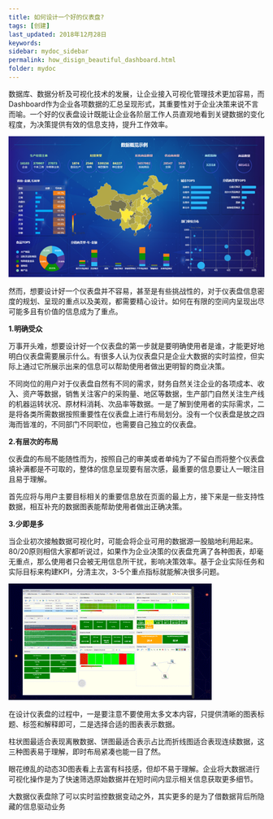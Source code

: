 ```yaml
---
title: 如何设计一个好的仪表盘?
tags: [创建]
last_updated: 2018年12月28日
keywords: 
sidebar: mydoc_sidebar
permalink: how_disign_beautiful_dashboard.html
folder: mydoc
---
```


数据库、数据分析及可视化技术的发展，让企业接入可视化管理技术更加容易，而Dashboard作为企业各项数据的汇总呈现形式，其重要性对于企业决策来说不言而喻。一个好的仪表盘设计既能让企业各阶层工作人员直观地看到关键数据的变化程度，为决策提供有效的信息支持，提升工作效率。

![image-20191205151701649](../../../images/image-20191205151701649.png)

然而，想要设计好一个仪表盘并不容易，甚至是有些挑战性的，对于仪表盘信息密度的规划、呈现的重点以及美观，都需要精心设计。如何在有限的空间内呈现出尽可能多且有价值的信息成为了重点。

**1.明确受众**

万事开头难，想要设计好一个仪表盘的第一步就是要明确使用者是谁，才能更好地明白仪表盘需要展示什么。有很多人认为仪表盘只是企业大数据的实时监控，但实际上通过它所展示出来的信息可以帮助使用者做出更明智的商业决策。

不同岗位的用户对于仪表盘自然有不同的需求，财务自然关注企业的各项成本、收入、资产等数据，销售关注客户的采购量、地区等数据，生产部门自然关注生产线的机器运转状况、原材料消耗、次品率等数据。一是了解到使用者的实际需求，二是将各类所需数据按照重要性在仪表盘上进行布局划分。没有一个仪表盘是放之四海而皆准的，不同部门不同职位，也需要自己独立的仪表盘。

**2.有层次的布局**

仪表盘的布局不能随性而为，按照自己的审美或者单纯为了不留白而将整个仪表盘填补满都是不可取的，整体的信息呈现要有层次感，最重要的信息要让人一眼注目且易于理解。

首先应将与用户主要目标相关的重要信息放在页面的最上方，接下来是一些支持性数据，相互补充的数据图表能帮助使用者做出正确决策。

**3.少即是多**

当企业初次接触数据可视化时，可能会将企业可用的数据源一股脑地利用起来。80/20原则相信大家都听说过，如果作为企业决策的仪表盘充满了各种图表，却毫无重点，那么使用者只会被无用信息所干扰，影响决策效率。基于企业实际任务和实际目标来构建KPI，分清主次，3-5个重点指标就能解决很多问题。

![img](../../../images/4d6e0f5fef07c325bb3deeea88a52c0e4232.gif)

在设计仪表盘的过程中，一是要注意不要使用太多文本内容，只提供清晰的图表标题、标签和解释即可，二是选择合适的图表表示数据。

柱状图最适合表现离散数据、饼图最适合表示占比而折线图适合表现连续数据，这三种图表易于理解，即时布局紧凑也能一目了然。

眼花缭乱的动态3D图表看上去富有科技感，但却不易于理解。企业将大数据进行可视化操作是为了快速筛选原始数据并在短时间内显示相关信息获取更多细节。

大数据仪表盘除了可以实时监控数据变动之外，其实更多的是为了借数据背后所隐藏的信息驱动业务